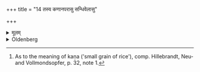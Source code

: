 +++
title = "14 तस्य कणानपरासु सन्धिवेलासु"

+++

<details><summary>मूलम्</summary>

तस्य कणानपरासु सन्धिवेलासु प्रत्यङ्ग्रामान्निष्क्रम्य चतुष्पथेऽग्निमुपसमाधायादित्यमभिमुखो जुहुयाद्भलाय स्वाहा भल्लाय स्वाहेति १४
</details>

<details><summary>Oldenberg</summary>

14. [^7]  At the evening twilight (of every day of that fortnight), having left the village in a westerly direction, and having put wood on the fire at a place where four roads meet, he should sacrifice the small grains (of that rice), turning his face towards the sun, with (the words), 'To Bhala Svāhā! To Bhala Svāhā!' (ibid. 17. 18).


[^7]:  As to the meaning of kaṇa ('small grain of rice'), comp. Hillebrandt, Neu- and Vollmondsopfer, p. 32, note 1.
</details>

